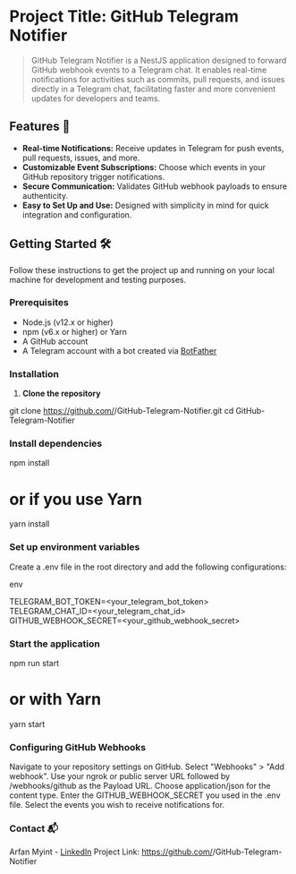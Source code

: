 # Project Title: GitHub Telegram Notifier

> GitHub Telegram Notifier is a NestJS application designed to forward GitHub webhook events to a Telegram chat. It enables real-time notifications for activities such as commits, pull requests, and issues directly in a Telegram chat, facilitating faster and more convenient updates for developers and teams.

## Features 🚀

- **Real-time Notifications:** Receive updates in Telegram for push events, pull requests, issues, and more.
- **Customizable Event Subscriptions:** Choose which events in your GitHub repository trigger notifications.
- **Secure Communication:** Validates GitHub webhook payloads to ensure authenticity.
- **Easy to Set Up and Use:** Designed with simplicity in mind for quick integration and configuration.

## Getting Started 🛠

Follow these instructions to get the project up and running on your local machine for development and testing purposes.

### Prerequisites

- Node.js (v12.x or higher)
- npm (v6.x or higher) or Yarn
- A GitHub account
- A Telegram account with a bot created via [BotFather](https://t.me/botfather)

### Installation

1. **Clone the repository**

git clone https://github.com/<your-username>/GitHub-Telegram-Notifier.git
cd GitHub-Telegram-Notifier
### Install dependencies
npm install
# or if you use Yarn
yarn install

### Set up environment variables
Create a .env file in the root directory and add the following configurations:

env

TELEGRAM_BOT_TOKEN=<your_telegram_bot_token>
TELEGRAM_CHAT_ID=<your_telegram_chat_id>
GITHUB_WEBHOOK_SECRET=<your_github_webhook_secret>

### Start the application
npm run start
# or with Yarn
yarn start

### Configuring GitHub Webhooks
Navigate to your repository settings on GitHub.
Select "Webhooks" > "Add webhook".
Use your ngrok or public server URL followed by /webhooks/github as the Payload URL.
Choose application/json for the content type.
Enter the GITHUB_WEBHOOK_SECRET you used in the .env file.
Select the events you wish to receive notifications for.

### Contact 📬
Arfan Myint - [LinkedIn](https://www.linkedin.com/in/arfan-myint-540587210/)
Project Link: https://github.com/<your-username>/GitHub-Telegram-Notifier
